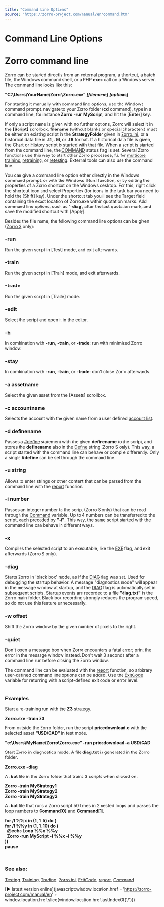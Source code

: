 ```yaml
---
title: "Command Line Options"
source: "https://zorro-project.com/manual/en/command.htm"
---
```


# Command Line Options

# Zorro command line

Zorro can be started directly from an external program, a shortcut, a batch file, the Windows command shell, or a PHP **exec** call on a Windows server. The command line looks like this:

**"C:\\Users\\YourName\\Zorro\\Zorro.exe" _\[filename\]_** **_\[options\]_**

For starting it manually with command line options, use the Windows command prompt, navigate to your Zorro folder (**cd** command), type in a command line, for instance **Zorro -run MyScript**, and hit the \[**Enter**\] key.

If only a script name is given with no further options, Zorro will select it in the **\[Script\]** scrollbox. **filename** (without blanks or special characters) must be either an existing script in the **StrategyFolder** given in [Zorro.ini](007_Training.md), or a historical data file in **.t1**, **.t6**, or **.t8** format. If a historical data file is given, the [Chart](020_Included_Scripts.md) or [History](020_Included_Scripts.md) script is started with that file. When a script is started from the command line, the [COMMAND](013_Asset_Account_Lists.md) status flag is set. Several Zorro functions use this way to start other Zorro processes, f.i. for [multicore training](numcores.md), [retraining](009_Retraining.md), or [retesting](009_Retraining.md). External tools can also use the command line.

You can give a command line option either directly in the Windows command prompt, or with the Windows \[Run\] function, or by editing the properties of a Zorro shortcut on the Windows desktop. For this, right click the shortcut icon and select Properties (for icons in the task bar you need to hold the \[Shift\] key). Under the shortcut tab you'll see the Target field containing the exact location of Zorro.exe within quotation marks. Add command line options, such as '**\-diag**', after the last quotation mark, and save the modified shortcut with \[Apply\].

Besides the file name, the following command line options can be given ([Zorro S](restrictions.md) only):

### \-run

Run the given script in \[Test\] mode, and exit afterwards.

### \-train

Run the given script in \[Train\] mode, and exit afterwards.

### \-trade

Run the given script in \[Trade\] mode.

### \-edit

Select the script and open it in the editor.

### \-h

In combination with **\-run**, **\-train**, or **\-trade**: run with minimized Zorro window.

### \-stay

In combination with **\-run**, **\-train**, or **\-trade**: don't close Zorro afterwards.

### \-a assetname

Select the given asset from the \[Assets\] scrollbox.

### \-c accountname

Selects the account with the given name from a user defined [account list](013_Asset_Account_Lists.md).

### \-d definename

Passes a [#define](060_define_undef.md) statement with the given **definename** to the script, and stores the **definename** also in the [Define](cmd.md) string (Zorro S only). This way, a script started with the command line can behave or compile differently. Only a single **#define** can be set through the command line.

### \-u string

Allows to enter strings or other content that can be parsed from the command line with the [report](012_Performance_Report.md) funcrion.

### \-i number

Passes an integer number to the script (Zorro S only) that can be read through the [Command](cmd.md) variable. Up to 4 numbers can be transferred to the script, each preceded by **"-i"**. This way, the same script started with the command line can behave in different ways.

### \-x 

Compiles the selected script to an executable, like the [EXE](018_TradeMode.md) flag, and exit afterwards (Zorro S only).  

### \-diag

Starts Zorro in 'black box' mode, as if the [DIAG](199_Verbose.md) flag was set. Used for debugging the startup behavior. A message "diagnostics mode" will appear in the message window at startup, and the [DIAG](199_Verbose.md) flag is automatically set in subsequent scripts. Startup events are recorded to a file **"diag.txt"** in the Zorro main folder. Black box recording strongly reduces the program speed, so do not use this feature unnecessarily.

### \-w offset

Shift the Zorro window by the given number of pixels to the right.

### \-quiet

Don't open a message box when Zorro encounters a fatal [error](errors.md); print the error in the message window instead. Don't wait 3 seconds after a command line run before closing the Zorro window.  
  
  
The command line can be evaluated with the [report](012_Performance_Report.md) function, so arbitrary user-defined command line options can be added. Use the [ExitCode](175_ExitCode.md) variable for returning with a script-defined exit code or error level.  
   

### Examples

Start a re-training run with the **Z3** strategy.

**Zorro.exe -train Z3**

From outside the Zorro folder, run the script **pricedownload.c** with the selected asset **"USD/CAD"** in test mode.

**"c:\\Users\\MyName\\Zorro\\Zorro.exe" -run pricedownload -a USD/CAD**

Start Zorro in diagnostics mode. A file **diag.txt** is generated in the Zorro folder.

**Zorro.exe -diag**

A **.bat** file in the Zorro folder that trains 3 scripts when clicked on.

**Zorro -train MyStrategy1  
Zorro -train MyStrategy2  
Zorro -train MyStrategy3**

A **.bat** file that runs a Zorro script 50 times in 2 nested loops and passes the loop numbers to **Command\[0\]** and **Command\[1\]**.

**for /l %%x in (1, 1, 5) do (  
for /l %%y in (1, 1, 10) do (  
  @echo Loop %%x %%y  
  Zorro -run MyScript -i %%x -i %%y  
**))**  
pause**  

 

### See also:

[Testing](006_Testing.md), [Training](007_Training.md), [Trading](004_Trading_Strategies.md), [Zorro.ini](007_Training.md), [ExitCode](175_ExitCode.md), [report](012_Performance_Report.md), [Command](cmd.md)

[► latest version online](javascript:window.location.href = 'https://zorro-project.com/manual/en' + window.location.href.slice\(window.location.href.lastIndexOf\('/'\)\))